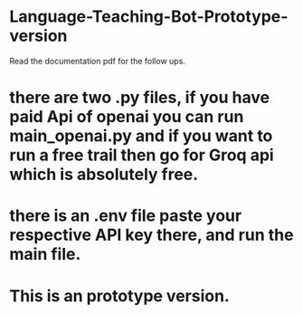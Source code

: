 # Language-Teaching-Bot-Prototype-version
Read the documentation pdf for the follow ups.
# there are two .py files, if you have paid Api of openai you can run main_openai.py and if you want to run a free trail then go for Groq api which is absolutely free.
# there is an .env file paste your respective API key there, and run the main file.
# This is an prototype version.
